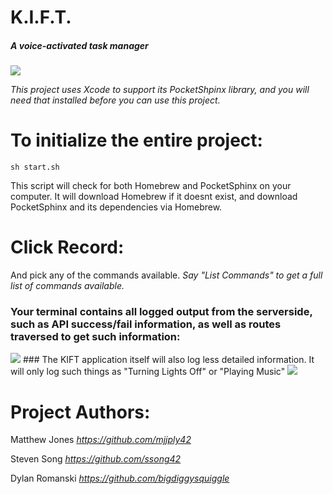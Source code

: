 # K.I.F.T.
##### A voice-activated task manager
<image src="https://github.com/mjjply42/K.I.F.T./blob/master/Screen%20Shot%202019-08-08%20at%2011.36.51%20PM.png"/>

_This project uses Xcode to support its PocketShpinx library, and you will need that installed before you can use this project._

# To initialize the entire project:
```console
sh start.sh
```
This script will check for both Homebrew and PocketSphinx on your computer. It will download Homebrew if it doesnt exist, and download PocketSphinx and its dependencies via Homebrew.

# Click Record:

And pick any of the commands available. _Say "List Commands" to get a full list of commands available._

### Your terminal contains all logged output from the serverside, such as API success/fail information, as well as routes traversed to get such information:
<image src="https://github.com/mjjply42/K.I.F.T./blob/master/Screen%20Shot%202019-08-09%20at%2012.02.54%20AM.png"/>
### The KIFT application itself will also log less detailed information. It will only log such things as "Turning Lights Off" or "Playing Music"
<image src="https://github.com/mjjply42/K.I.F.T./blob/master/Screen%20Shot%202019-08-09%20at%2012.06.25%20AM.png"/>

# Project Authors:

Matthew Jones _https://github.com/mjjply42_

Steven Song   _https://github.com/ssong42_

Dylan Romanski  _https://github.com/bigdiggysquiggle_
